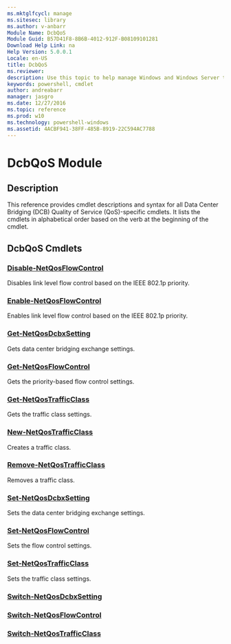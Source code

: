 ```yaml
---
ms.mktglfcycl: manage
ms.sitesec: library
ms.author: v-anbarr
Module Name: DcbQoS
Module Guid: B57D41F8-8B6B-4012-912F-B08109101281
Download Help Link: na
Help Version: 5.0.0.1
Locale: en-US
title: DcbQoS
ms.reviewer:
description: Use this topic to help manage Windows and Windows Server technologies with Windows PowerShell.
keywords: powershell, cmdlet
author: andreabarr
manager: jasgro
ms.date: 12/27/2016
ms.topic: reference
ms.prod: w10
ms.technology: powershell-windows
ms.assetid: 4ACBF941-38FF-485B-8919-22C594AC7788
---
```


# DcbQoS Module
## Description

This reference provides cmdlet descriptions and syntax for all Data Center Bridging (DCB) Quality of Service (QoS)-specific cmdlets. 
It lists the cmdlets in alphabetical order based on the verb at the beginning of the cmdlet.


## DcbQoS Cmdlets
### [Disable-NetQosFlowControl](./Disable-NetQosFlowControl.md)
Disables link level flow control based on the IEEE 802.1p priority.

### [Enable-NetQosFlowControl](./Enable-NetQosFlowControl.md)
Enables link level flow control based on the IEEE 802.1p priority.

### [Get-NetQosDcbxSetting](./Get-NetQosDcbxSetting.md)
Gets data center bridging exchange settings.

### [Get-NetQosFlowControl](./Get-NetQosFlowControl.md)
Gets the priority-based flow control settings.

### [Get-NetQosTrafficClass](./Get-NetQosTrafficClass.md)
Gets the traffic class settings.

### [New-NetQosTrafficClass](./New-NetQosTrafficClass.md)
Creates a traffic class.

### [Remove-NetQosTrafficClass](./Remove-NetQosTrafficClass.md)
Removes a traffic class.

### [Set-NetQosDcbxSetting](./Set-NetQosDcbxSetting.md)
Sets the data center bridging exchange settings.

### [Set-NetQosFlowControl](./Set-NetQosFlowControl.md)
Sets the flow control settings.

### [Set-NetQosTrafficClass](./Set-NetQosTrafficClass.md)
Sets the traffic class settings.

### [Switch-NetQosDcbxSetting](./Switch-NetQosDcbxSetting.md)


### [Switch-NetQosFlowControl](./Switch-NetQosFlowControl.md)


### [Switch-NetQosTrafficClass](./Switch-NetQosTrafficClass.md)



